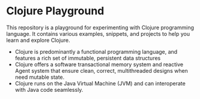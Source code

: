 # Clojure Playground

This repository is a playground for experimenting with Clojure programming language. It contains various examples, snippets, and projects to help you learn and explore Clojure.

- Clojure is predominantly a functional programming language, and features a rich set of immutable, persistent data structures
- Clojure offers a software transactional memory system and reactive Agent system that ensure clean, correct, multithreaded designs when need mutable state.
- Clojure runs on the Java Virtual Machine (JVM) and can interoperate with Java code seamlessly.
